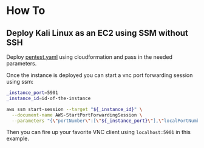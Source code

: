 # How To

## Deploy Kali Linux as an EC2 using SSM without SSH

Deploy [pentest.yaml](pentest.yaml) using cloudformation and pass in the needed parameters.

Once the instance is deployed you can start a vnc port forwarding session using ssm:

```bash
_instance_port=5901
_instance_id=id-of-the-instance

aws ssm start-session --target "${_instance_id}" \
  --document-name AWS-StartPortForwardingSession \
  --parameters "{\"portNumber\":[\"${_instance_port}\"],\"localPortNumber\":[\"9000\"]}"
  ```

Then you can fire up your favorite VNC client using `localhost:5901` in this example.
